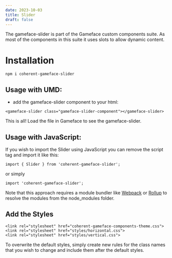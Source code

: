 ```yaml
---
date: 2023-10-03
title: Slider
draft: false
---
```


<!--Copyright (c) Coherent Labs AD. All rights reserved. Licensed under the MIT License. See License.txt in the project root for license information. -->
The gameface-slider is part of the Gameface custom components suite. As most of the components in this suite it uses slots to allow dynamic content.

Installation
===================

```
npm i coherent-gameface-slider
```

## Usage with UMD:

* add the gameface-slider component to your html:

~~~~{.html}
<gameface-slider class="gameface-slider-component"></gameface-slider>
~~~~

This is all! Load the file in Gameface to see the gameface-slider.

## Usage with JavaScript:

If you wish to import the Slider using JavaScript you can remove the script tag and import it like this:

~~~~{.js}
import { Slider } from 'coherent-gameface-slider';
~~~~

or simply

~~~~{.js}
import 'coherent-gameface-slider';
~~~~

Note that this approach requires a module bundler like [Webpack](https://webpack.js.org/) or [Rollup](https://rollupjs.org/guide/en/) to resolve the
modules from the node_modules folder.

## Add the Styles

~~~~{.css}
<link rel="stylesheet" href="coherent-gameface-components-theme.css">
<link rel="stylesheet" href="styles/horizontal.css">
<link rel="stylesheet" href="styles/vertical.css">
~~~~

To overwrite the default styles, simply create new rules for the class names that
you wish to change and include them after the default styles.